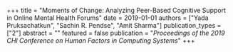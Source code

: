 +++
title = "Moments of Change: Analyzing Peer-Based Cognitive Support in Online Mental Health Forums"
date = 2019-01-01
authors = ["Yada Pruksachatkun", "Sachin R. Pendse", "Amit Sharma"]
publication_types = ["2"]
abstract = ""
featured = false
publication = "*Proceedings of the 2019 CHI Conference on Human Factors in Computing Systems*"
+++

